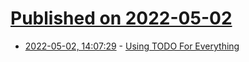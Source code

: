 # [Published on 2022-05-02](index.md)

* [2022-05-02, 14:07:29](https://news.ycombinator.com/item?id=31235289) - [Using TODO For Everything](https://goldin.io/blog/stop-using-todo)
